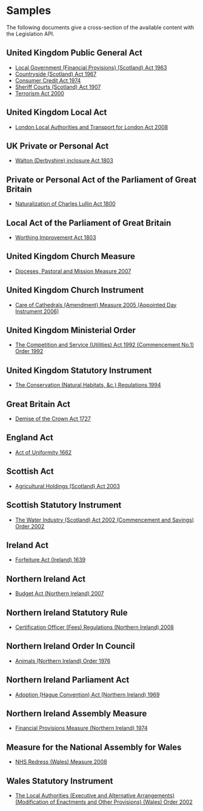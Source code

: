 Samples
=======

The following documents give a cross-section of the available content with the Legislation API.

## United Kingdom Public General Act

*   [Local Government (Financial Provisions) (Scotland) Act 1963](http://www.legislation.gov.uk/id/ukpga/1963/12)
*   [Countryside (Scotland) Act 1967](http://www.legislation.gov.uk/id/ukpga/1967/86)
*   [Consumer Credit Act 1974](http://www.legislation.gov.uk/id/ukpga/1974/39)
*   [Sheriff Courts (Scotland) Act 1907](http://www.legislation.gov.uk/id/ukpga/Edw7/7/51)
*   [Terrorism Act 2000](http://www.legislation.gov.uk/id/ukpga/2000/11)

## United Kingdom Local Act

*   [London Local Authorities and Transport for London Act 2008](http://www.legislation.gov.uk/id/ukla/2008/3)

## UK Private or Personal Act

*   [Walton (Derbyshire) inclosure Act 1803](http://www.legislation.gov.uk/id/ukppa/Geo3/43/60)

## Private or Personal Act of the Parliament of Great Britain

*   [Naturalization of Charles Lullin Act 1800](http://www.legislation.gov.uk/id/gbppa/Geo3/41/2)

## Local Act of the Parliament of Great Britain

*   [Worthing Improvement Act 1803](http://www.legislation.gov.uk/id/gbla/Geo3/43/59)

## United Kingdom Church Measure

*   [Dioceses, Pastoral and Mission Measure 2007](http://www.legislation.gov.uk/id/ukcm/2007/1)

## United Kingdom Church Instrument

*   [Care of Cathedrals (Amendment) Measure 2005 (Appointed Day Instrument 2006)](http://www.legislation.gov.uk/id/ukci/2006/1)

## United Kingdom Ministerial Order

*   [The Competition and Service (Utilities) Act 1992 (Commencement No.1) Order 1992](http://www.legislation.gov.uk/id/ukmo/1992/1)

## United Kingdom Statutory Instrument

*   [The Conservation (Natural Habitats, &c.) Regulations 1994](http://www.legislation.gov.uk/id/uksi/1994/2716)

## Great Britain Act

*   [Demise of the Crown Act 1727](http://www.legislation.gov.uk/id/apgb/Geo2St1/1/5)

## England Act

*   [Act of Uniformity 1662](http://www.legislation.gov.uk/id/aep/Cha2/14/4)

## Scottish Act

*   [Agricultural Holdings (Scotland) Act 2003](http://www.legislation.gov.uk/id/asp/2003/11)

## Scottish Statutory Instrument

*   [The Water Industry (Scotland) Act 2002 (Commencement and Savings) Order 2002](http://www.legislation.gov.uk/id/ssi/2002/118)

## Ireland Act

*   [Forfeiture Act (Ireland) 1639](http://www.legislation.gov.uk/id/aip/Chas1Sess2/15/3)

## Northern Ireland Act

*   [Budget Act (Northern Ireland) 2007](http://www.legislation.gov.uk/id/nia/2007/1)

## Northern Ireland Statutory Rule

*   [Certification Officer (Fees) Regulations (Northern Ireland) 2008](http://www.legislation.gov.uk/id/nisr/2008/95)

## Northern Ireland Order In Council

*   [Animals (Northern Ireland) Order 1976](http://www.legislation.gov.uk/id/nisi/1976/1040)

## Northern Ireland Parliament Act

*   [Adoption (Hague Convention) Act (Northern Ireland) 1969](http://www.legislation.gov.uk/id/apni/1969/22)

## Northern Ireland Assembly Measure

*   [Financial Provisions Measure (Northern Ireland) 1974](http://www.legislation.gov.uk/id/mnia/1974/2)

## Measure for the National Assembly for Wales

*   [NHS Redress (Wales) Measure 2008](http://www.legislation.gov.uk/id/mwa/2008/1)

## Wales Statutory Instrument

*   [The Local Authorities (Executive and Alternative Arrangements) (Modification of Enactments and Other Provisions) (Wales) Order 2002](http://www.legislation.gov.uk/id/wsi/2002/808)